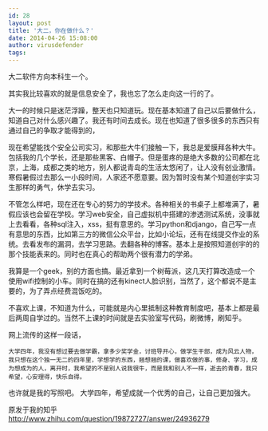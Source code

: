 ```yaml
---
id: 28
layout: post
title: '大二，你在做什么？'
date: 2014-04-26 15:08:00
author: virusdefender
tags: 
---
```


大二软件方向本科生一个。

其实我比较喜欢的就是信息安全了，我也忘了怎么走向这一行的了。

大一的时候只是迷茫浮躁，整天也只知道玩。现在基本知道了自己以后要做什么，知道自己对什么感兴趣了。我还有时间去成长。现在也知道了很多很多的东西只有通过自己的争取才能得到的，


现在希望能找个安全公司实习，和那些大牛们接触一下，我总是爱膜拜各种大牛。包括我的几个学长，还是那些黑客、白帽子。但是蛋疼的是绝大多数的公司都在北京，上海，成都之类的地方，别人都说青岛的生活太悠闲了，让人没有创业激情。寒假暑假过去那么一小段时间，人家还不愿意要。因为暂时没有某个知道创宇实习生那样的勇气，休学去实习。

不管怎么样吧，现在还在专心的努力的学技术。各种相关的书桌子上都堆满了，暑假应该也会留在学校。学习web安全，自己虚拟机中搭建的渗透测试系统，没事就上去看看，各种sql注入，xss，挺有意思的。学习python和django，自己写一点有意思的东西，比如第三方的微信公众平台，比如小论坛，还有在线提交作业的系统。去看发布的漏洞，去学习思路。去翻各种的博客。基本上是按照知道创宇的的那个技能表来的。同时也在真心的帮助两个很有潜力的学弟。

我算是一个geek，别的方面也搞。最近拿到一个树莓派，这几天打算改造成一个使用wifi控制的小车。同时在搞的还有kinect人脸识别，当然了，这个都说不是主要的，为了弄点经费混饭吃的。

不喜欢上课，不知道为什么，可能就是内心里抵制这种教育制度吧，基本上都是最后两周自学过的。当然不上课的时间就是去实验室写代码，刷微博，刷知乎。

网上流传的这样一段话，
```
大学四年，我没有想过要去做学霸，拿多少奖学金，讨班导开心，做学生干部，成为风云人物，我只想在这个独一无二的四年里，学想学的东西，翘想翘的课，做喜欢做的事，修身、学习，成为想成为的人，离开时，我希望的不是别人说我很牛，而是我和别人不一样，逝去的青春，我只希望，心安理得，快乐自得。
```
也许就是我的写照吧。
大学四年，希望成就一个优秀的自己，让自己更加强大。
 
原发于我的知乎 http://www.zhihu.com/question/19872727/answer/24936279